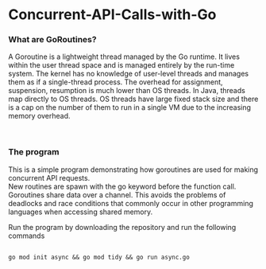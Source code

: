 # Concurrent-API-Calls-with-Go
### What are GoRoutines?
A Goroutine is a lightweight thread managed by the Go runtime. It lives within the user thread space and is managed entirely by the run-time system. The kernel has no knowledge of user-level threads and manages them as if a single-thread process. The overhead for assignment, suspension, resumption is much lower than OS threads. In Java, threads map directly to OS threads. OS threads have large fixed stack size and there is a cap on the number of them to run in a single VM due to the increasing memory overhead.

<br>

### The program
 This is a simple program demonstrating how goroutines are used for making concurrent API requests. <br>
 New routines are spawn with the go keyword before the function call. Goroutines share data over a channel. This avoids the problems of deadlocks and race conditions that commonly occur in other programming languages when accessing shared memory.
 
Run the program by downloading the repository and run the following commands
```shell

go mod init async && go mod tidy && go run async.go
```
